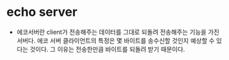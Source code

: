 # echo server
- 에코서버란 client가 전송해주는 데이터를 그대로 되돌려 전송해주는 기능을 가진 서버다.
에코 서버 클라이언트의 특정은 몇 바이트를 송수신할 것인지 예상할 수 있다는 것이다. 그 이유는 전송한만큼 바이트를 되돌려 받기 때문이다.

